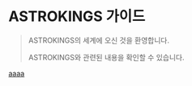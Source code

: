 # ASTROKINGS 가이드

> ASTROKINGS의 세계에 오신 것을 환영합니다.
>
> ASTROKINGS와 관련된 내용을 확인할 수 있습니다.





[aaaa](kor/701regularevent#3국력-강화-이벤트)

